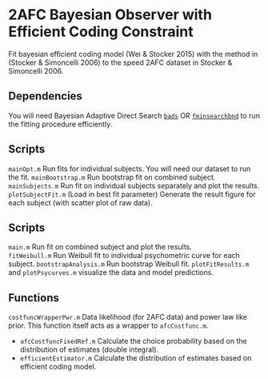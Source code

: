 # 2AFC Bayesian Observer with Efficient Coding Constraint 
Fit bayesian efficient coding model (Wei & Stocker 2015) with the method in (Stocker & Simoncelli 2006) to the speed 2AFC dataset in Stocker & Simoncelli 2006.

## Dependencies
You will need Bayesian Adaptive Direct Search [`bads`](https://github.com/lacerbi/bads) OR [`fminsearchbnd`](https://www.mathworks.com/matlabcentral/fileexchange/8277-fminsearchbnd-fminsearchcon) to run the fitting procedure efficiently.

## Scripts
`mainOpt.m` Run fits for individual subjects. You will need our dataset to run the fit.
`mainBootstrap.m` Run bootstrap fit on combined subject.  
`mainSubjects.m` Run fit on individual subjects separately and plot the results.  
`plotSubjectFit.m` (Load in best fit parameter) Generate the result figure for each subject (with scatter plot of raw data). 

## Scripts
`main.m` Run fit on combined subject and plot the results.  
`fitWeibull.m` Run Weibull fit to individual psychometric curve for each subject.
`bootstrapAnalysis.m` Run bootstrap Weibull fit.
`plotFitResults.m` and `plotPsycurves.m` visualize the data and model predictions.

## Functions
`costfuncWrapperPwr.m` Data likelihood (for 2AFC data) and power law like prior. This function itself acts as a wrapper to `afcCostfunc.m`.
- `afcCostfuncFixedRef.m` Calculate the choice probability based on the distribution of estimates (double integral).
- `efficientEstimator.m` Calculate the distribution of estimates based on efficient coding model.